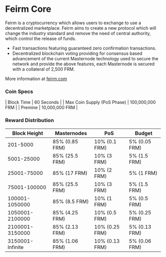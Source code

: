 Feirm Core
==========

Feirm is a cryptocurrency which allows users to exchange to use a decentralized marketplace. Feirm aims to create a new protocol which will change the industry standard and remove the need of central authority, which control the release of funds.

- Fast transactions featuring guaranteed zero confirmation transactions.
- Decentralized blockchain voting providing for consensus based advancement of the current Masternode
  technology used to secure the network and provide the above features, each Masternode is secured
  with a collateral of 2,500 FRM.

More information at [feirm.com](https://www.feirm.com)

### Coin Specs
| Block Time                  | 60 Seconds      |
| Max Coin Supply (PoS Phase) | 100,000,000 FRM |
| Premine                     | 10,000,000 FRM    |

### Reward Distribution

| **Block Height** | **Masternodes**  | **PoS**          | **Budget**      |
|------------------|------------------|------------------|-----------------|
| 201-5000         | 85% (0.85 FRM)   | 10% (0.1 FRM)    | 5% (0.05 FRM)   |
| 5001-25000       | 85% (25.5 FRM)   | 10% (3 FRM)      | 5% (1.5 FRM)    |
| 25001-75000      | 85% (17 FRM)     | 10% (2 FRM)      | 5% (1 FRM)      |
| 75001-100000     | 85% (25.5 FRM)   | 10% (3 FRM)      | 5% (1.5 FRM)    |
| 100001-1050000   | 85% (8.5 FRM)    | 10% (1 FRM)      | 5% (0.5 FRM)    |
| 1050001-2100000  | 85% (4.25 FRM)   | 10% (0.5 FRM)    | 5% (0.25 FRM)   |
| 2100001-3150000  | 85% (2.13 FRM)   | 10% (0.25 FRM)   | 5% (0.13 FRM)   |
| 3150001-Infinite | 85% (1.06 FRM)   | 10% (0.13 FRM)   | 5% (0.06 FRM)   |
